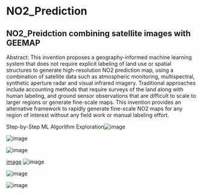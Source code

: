 # NO2_Prediction
## NO2_Preidction combining satellite images with GEEMAP

Abstract:
This invention proposes a geography-informed machine learning system that does not require explicit
labeling of land use or spatial structures to generate high-resolution NO2 prediction map, using a
combination of satellite data such as atmospheric monitoring, multispectral, synthetic aperture radar and
visual infrared imagery. Traditional approaches include accounting methods that require surveys of the
land along with human labeling, and ground sensor observations that are difficult to scale to larger regions
or generate fine-scale maps. This invention provides an alternative framework to rapidly generate fine-scale
NO2 maps for any region of interest without any field work or manual labeling effort.

Step-by-Step ML Algorithm Exploration![image](https://github.com/mdnurul3/NO2_Prediction/assets/51309344/1ac40fc9-9086-4d24-a761-e19328e932e0)

![image](https://github.com/mdnurul3/NO2_Prediction/assets/51309344/ea8aff89-bbdd-488d-afce-5de22aaed8f5)



![image](https://github.com/mdnurul3/NO2_Prediction/assets/51309344/689f400f-3391-4389-bae1-72428ffedec9)

[image](https://github.com/mdnurul3/NO2_Prediction/assets/51309344/b82843da-df7c-4e9a-a746-e4b0769ca0a2)
![image](https://github.com/mdnurul3/NO2_Prediction/assets/51309344/520b1fb5-11b9-4960-84d8-2fc8197c4ded)

![image](https://github.com/mdnurul3/NO2_Prediction/assets/51309344/e1c94206-4920-4bb3-abc1-f21c2498e7c4)

![image](https://github.com/mdnurul3/NO2_Prediction/assets/51309344/4500a429-150a-452e-a086-8788de4c4ff6)






